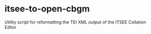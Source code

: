 # itsee-to-open-cbgm
Utility script for reformatting the TEI XML output of the ITSEE Collation Editor
